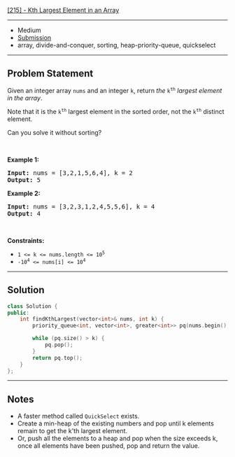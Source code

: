 [[215] - Kth Largest Element in an Array](https://leetcode.com/problems/kth-largest-element-in-an-array)

---

- Medium
- [Submission](https://leetcode.com/problems/kth-largest-element-in-an-array/submissions/998276910/)
- array, divide-and-conquer, sorting, heap-priority-queue, quickselect

---

## Problem Statement

<p>Given an integer array <code>nums</code> and an integer <code>k</code>, return <em>the</em> <code>k<sup>th</sup></code> <em>largest element in the array</em>.</p>

<p>Note that it is the <code>k<sup>th</sup></code> largest element in the sorted order, not the <code>k<sup>th</sup></code> distinct element.</p>

<p>Can you solve it without sorting?</p>

<p>&nbsp;</p>
<p><strong class="example">Example 1:</strong></p>
<pre><strong>Input:</strong> nums = [3,2,1,5,6,4], k = 2
<strong>Output:</strong> 5
</pre><p><strong class="example">Example 2:</strong></p>
<pre><strong>Input:</strong> nums = [3,2,3,1,2,4,5,5,6], k = 4
<strong>Output:</strong> 4
</pre>
<p>&nbsp;</p>
<p><strong>Constraints:</strong></p>

<ul>
	<li><code>1 &lt;= k &lt;= nums.length &lt;= 10<sup>5</sup></code></li>
	<li><code>-10<sup>4</sup> &lt;= nums[i] &lt;= 10<sup>4</sup></code></li>
</ul>


---

## Solution

```cpp
class Solution {
public:
    int findKthLargest(vector<int>& nums, int k) {
        priority_queue<int, vector<int>, greater<int>> pq(nums.begin(), nums.end());

        while (pq.size() > k) {
            pq.pop();
        }
        return pq.top();
    }
};
```

---

## Notes

- A faster method called `QuickSelect` exists.
- Create a min-heap of the existing numbers and pop until k elements remain to get the k'th largest element.
- Or, push all the elements to a heap and pop when the size exceeds k, once all elements have been pushed, pop and return the value.
